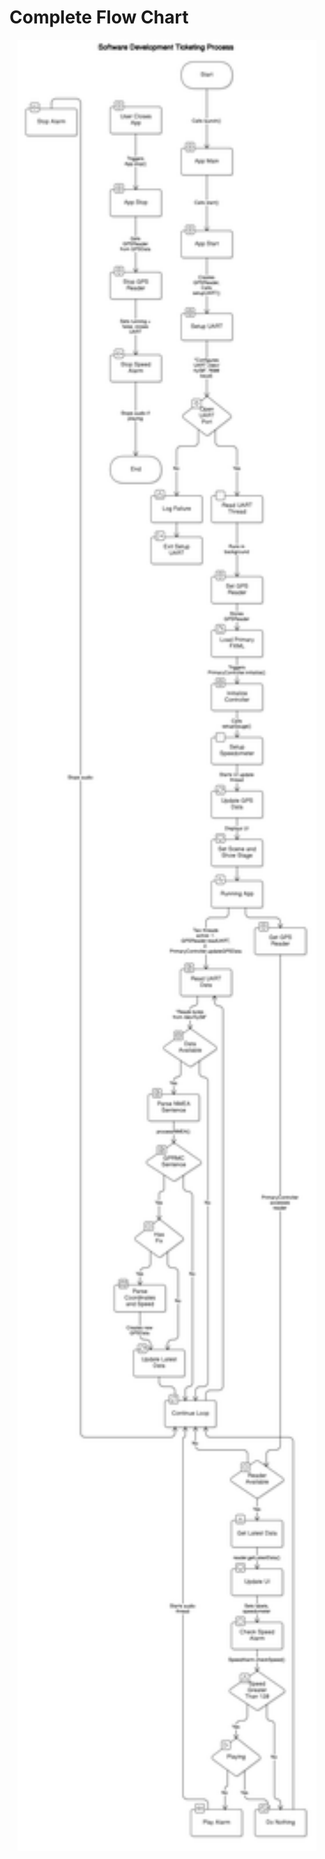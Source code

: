 # Complete Flow Chart


<p align='center'>
<img width="95%" src="./readme_images/flow_chart.png"/>
</p> 








